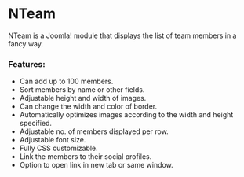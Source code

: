 NTeam
=====

NTeam is a Joomla! module that displays the list of team members in a fancy way.

<h3>Features:</h3>
<ul>
<li>Can add up to 100 members.</li>
<li>Sort members by name or other fields.</li>
<li>Adjustable height and width of images.</li>
<li>Can change the width and color of border.</li>
<li>Automatically optimizes images according to the width and height specified.</li>
<li>Adjustable no. of members displayed per row.</li>
<li>Adjustable font size.</li>
<li>Fully CSS customizable.</li>
<li>Link the members to their social profiles.</li>
<li>Option to open link in new tab or same window.</li>
</ul>